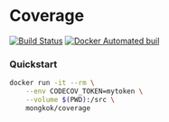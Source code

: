 # Coverage

[![Build Status](https://travis-ci.org/dockerlabs/coverage.svg?branch=master)](https://travis-ci.org/dockerlabs/coverage) [![Docker Automated buil](https://img.shields.io/docker/automated/mongkok/coverage.svg)](https://hub.docker.com/r/mongkok/coverage)


### Quickstart

```sh
docker run -it --rm \
    --env CODECOV_TOKEN=mytoken \
    --volume $(PWD):/src \
    mongkok/coverage
```
